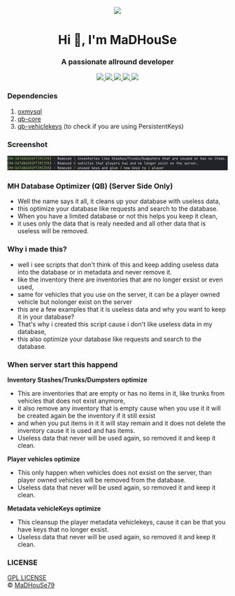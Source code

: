 <p align="center">
    <img width="140" src="https://icons.iconarchive.com/icons/iconarchive/red-orb-alphabet/128/Letter-M-icon.png" />  
    <h1 align="center">Hi 👋, I'm MaDHouSe</h1>
    <h3 align="center">A passionate allround developer </h3>    
</p>

<p align="center">
    <a href="https://github.com/MaDHouSe79/mh-databaseoptimizer/issues">
        <img src="https://img.shields.io/github/issues/MaDHouSe79/mh-databaseoptimizer"/> 
    </a>
    <a href="https://github.com/MaDHouSe79/mh-databaseoptimizer/watchers">
        <img src="https://img.shields.io/github/watchers/MaDHouSe79/mh-databaseoptimizer"/> 
    </a> 
    <a href="https://github.com/MaDHouSe79/mh-databaseoptimizer/network/members">
        <img src="https://img.shields.io/github/forks/MaDHouSe79/mh-databaseoptimizer"/> 
    </a>  
    <a href="https://github.com/MaDHouSe79/mh-databaseoptimizer/stargazers">
        <img src="https://img.shields.io/github/stars/MaDHouSe79/mh-databaseoptimizer?color=white"/> 
    </a>
    <a href="https://github.com/MaDHouSe79/mh-databaseoptimizer/blob/main/LICENSE">
        <img src="https://img.shields.io/github/license/MaDHouSe79/mh-databaseoptimizer?color=black"/> 
    </a>      
</p>

### Dependencies
1. [oxmysql](https://github.com/overextended/oxmysql/releases)
2. [qb-core](https://github.com/qbcore-framework/qb-core)
2. [qb-vehiclekeys](https://github.com/qbcore-framework/qb-vehiclekeys) (to check if you are using PersistentKeys)

### Screenshot
![alttext](https://github.com/MaDHouSe79/mh-databaseoptimizer/blob/main/screenshots/console.png?raw=true)

### MH Database Optimizer (QB) (Server Side Only)
- Well the name says it all, it cleans up your database with useless data,
- this optimize your database like requests and search to the database.
- When you have a limited database or not this helps you keep it clean,
- it uses only the data that is realy needed and all other data that is useless will be removed.

### Why i made this?
- well i see scripts that don't think of this and keep adding useless data into the database or in metadata and never remove it.
- like the inventory there are inventories that are no longer exsist or even used,
- same for vehicles that you use on the server, it can be a player owned vehicle but nolonger exist on the server
- this are a few examples that it is useless data and why you want to keep it in your database?
- That's why i created this script cause i don't like useless data in my database,
- this also optimize your database like requests and search to the database.

### When server start this happend
**Inventory Stashes/Trunks/Dumpsters optimize**
- This are inventories that are empty or has no items in it, like trunks from vehicles that does not exist anymore,
- it also remove any inventory that is empty cause when you use it it will be created again be the inventory if it still exsist
- and when you put items in it it will stay remain and it does not delete the inventory cause it is used and has items.
- Useless data that never will be used again, so removed it and keep it clean.

**Player vehicles optimize**
- This only happen when vehicles does not exsist on the server, than player owned vehicles will be removed from the database.
- Useless data that never will be used again, so removed it and keep it clean.

**Metadata vehicleKeys optimize**
- This cleansup the player metadata vehiclekeys, cause it can be that you have keys that no longer exsist.
- Useless data that never will be used again, so removed it and keep it clean.

### LICENSE
[GPL LICENSE](./LICENSE)<br />
&copy; [MaDHouSe79](https://www.youtube.com/@MaDHouSe79)
